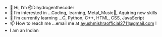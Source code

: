 - 👋 Hi, I’m @Dihydrogenthecoder
- 👀 I’m interested in ...Coding, learning, Metal_Music🎸, Aquiring new skills
- 🌱 I’m currently learning ...C, Python, C++, HTML, CSS, JavaScript 
- 📫 How to reach me ...email me at ayushmishraofficial2711@gmail.com !
- I am an Indian 

<!---
Dihydrogenthecoder/Dihydrogenthecoder is a ✨ special ✨ repository because its `README.md` (this file) appears on your GitHub profile.
You can click the Preview link to take a look at your changes.
--->
